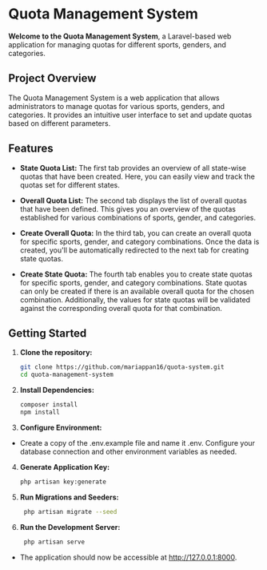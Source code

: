 # Quota Management System

**Welcome to the Quota Management System**, a Laravel-based web application for managing quotas for different sports, genders, and categories.

## Project Overview

The Quota Management System is a web application that allows administrators to manage quotas for various sports, genders, and categories. It provides an intuitive user interface to set and update quotas based on different parameters.

## Features

- **State Quota List:** The first tab provides an overview of all state-wise quotas that have been created. Here, you can easily view and track the quotas set for different states.

- **Overall Quota List:** The second tab displays the list of overall quotas that have been defined. This gives you an overview of the quotas established for various combinations of sports, gender, and categories.

- **Create Overall Quota:** In the third tab, you can create an overall quota for specific sports, gender, and category combinations. Once the data is created, you'll be automatically redirected to the next tab for creating state quotas.

- **Create State Quota:** The fourth tab enables you to create state quotas for specific sports, gender, and category combinations. State quotas can only be created if there is an available overall quota for the chosen combination. Additionally, the values for state quotas will be validated against the corresponding overall quota for that combination.

## Getting Started

1. **Clone the repository:**

   ```bash
   git clone https://github.com/mariappan16/quota-system.git
   cd quota-management-system

2. **Install Dependencies:**

   ```bash
   composer install
   npm install

3. **Configure Environment:**

- Create a copy of the .env.example file and name it .env. Configure your database connection and other environment variables as needed.

4. **Generate Application Key:**

    ```bash
    php artisan key:generate

5. **Run Migrations and Seeders:**

   ```bash
    php artisan migrate --seed

6. **Run the Development Server:**

   ```bash
    php artisan serve

- The application should now be accessible at http://127.0.0.1:8000.
